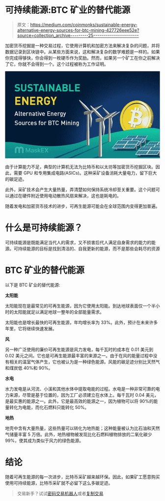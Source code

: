 # 可持续能源:BTC 矿业的替代能源

> 原文：<https://medium.com/coinmonks/sustainable-energy-alternative-energy-sources-for-btc-mining-427726eee52e?source=collection_archive---------25----------------------->

加密货币挖掘是一种交易过程，它使用计算机和加密方法来解决复杂的问题，并将数据记录到区块链中。从某些方面来说，这和解决复杂的数学难题是一样的。如果你完成得够快，你会得到一枚硬币作为奖励。然而，如果另一个矿工在你之前解决了它，你就不会得到一个。这个过程被称为工作证明。

![](img/411577c44f8ab8b485abda40b2579f54.png)

由于计算能力不足，典型的计算机无法为比特币和以太坊等加密货币挖掘区块。因此，需要 GPU 和专用集成电路(ASICs)。这种采矿设备消耗大量电力，留下巨大的碳足迹。

此外，采矿技术会产生大量热量，弄清楚如何保持系统冷却至关重要。这个问题可以通过在硬件附近使用电动散热风扇来解决，这也是耗电的。

随着发电和加密货币技术的进步，可再生能源可能会在全球范围内变得更加普遍。

# 什么是可持续能源？

可持续能源是既能满足当代人的需求，又不损害后代人满足自身需求的能力的能源。可持续能源的目标是找到清洁的、自我更新的能源，而不是那些会耗尽的资源

# BTC 矿业的替代能源

以下是 BTC 矿业的替代能源:

**太阳能**

太阳能现在是最常见的可再生能源，因为它使用太阳能。到达地球表面仅一个半小时的太阳能就足以满足地球一整年的全部能量需求。

太阳能也是增长最快的可再生能源，年均增长率为 33%。此外，预计在未来许多年里，它将继续快速发展。

**风**

另一种广泛使用的廉价可再生能源是风力发电，每千瓦时的成本在 0.01 美元到 0.02 美元之间。它也是可再生能源最丰富的来源之一。由于在风的能量过程中没有相关的温室气体产生，它也被认为是一种绿色能源。风能的碳足迹分别比天然气和煤炭低 40%和 90%。

**水电**

水力发电是从河流、小溪和其他水体中提取电能的过程。水电是一种非常可靠的电力来源，尽管是基于位置的，因为工厂必须建立在水体上。每千瓦时 0.04 美元，是最实惠的能源之一。此外，它是最高效的能源之一，因为植物可以将 90%的能量转化为电能，而化石燃料只能转化 50%。

**地热**

地壳中含有大量热量，这些热量可以转化为地热能；这种能量被认为比石油和天然气储量丰富 5 万倍。此外，地热植物被发现比化石燃料植物排放的二氧化碳少 99%，使其成为类似于风力的绿色能源。

# 结论

随着可再生能源的每一次进步，比特币采矿越来越环保。因此，如果矿工愿意购买使用可持续能源，比特币采矿就不必留下这么多碳足迹。

> 交易新手？试试[密码交易机器人](/coinmonks/crypto-trading-bot-c2ffce8acb2a)或者[复制交易](/coinmonks/top-10-crypto-copy-trading-platforms-for-beginners-d0c37c7d698c)